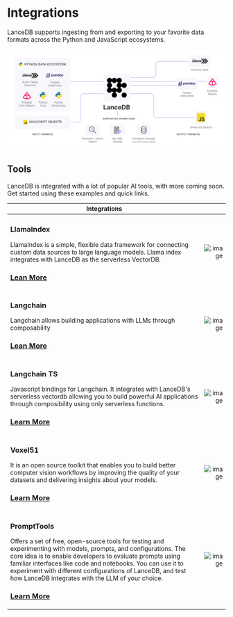 # Integrations

LanceDB supports ingesting from and exporting to your favorite data formats across the Python and JavaScript ecosystems.

![Ecosystem Illustration](../../assets/ecosystem-illustration.png)


## Tools

LanceDB is integrated with a lot of popular AI tools, with more coming soon.
Get started using these examples and quick links.

| Integrations | |
|---|---:|
| <h3> LlamaIndex </h3>LlamaIndex is a simple, flexible data framework for connecting custom data sources to large language models. Llama index integrates with LanceDB as the serverless VectorDB. <h3>[Lean More](https://gpt-index.readthedocs.io/en/latest/examples/vector_stores/LanceDBIndexDemo.html) </h3> |<img src="../assets/llama-index.jpg" alt="image" width="150" height="auto">|
| <h3>Langchain</h3>Langchain allows building applications with LLMs through composability <h3>[Lean More](https://lancedb.github.io/lancedb/integrations/langchain/) | <img src="../assets/langchain.png" alt="image" width="150" height="auto">|
| <h3>Langchain TS</h3> Javascript bindings for Langchain. It integrates with LanceDB's serverless vectordb allowing you to build powerful AI applications through composibility using only serverless functions. <h3>[Learn More]( https://js.langchain.com/docs/modules/data_connection/vectorstores/integrations/lancedb) | <img src="../assets/langchain.png" alt="image" width="150" height="auto">|
| <h3>Voxel51</h3>  It is an open source toolkit that enables you to build better computer vision workflows by improving the quality of your datasets and delivering insights about your models.<h3>[Learn More](./voxel51.md) | <img src="../assets/voxel.gif" alt="image" width="150" height="auto">|
| <h3>PromptTools</h3>  Offers a set of free, open-source tools for testing and experimenting with models, prompts, and configurations. The core idea is to enable developers to evaluate prompts using familiar interfaces like code and notebooks. You can use it to experiment with different configurations of LanceDB, and test how LanceDB integrates with the LLM of your choice.<h3>[Learn More](./prompttools.md) | <img src="../assets/prompttools.jpeg" alt="image" width="150" height="auto">|
